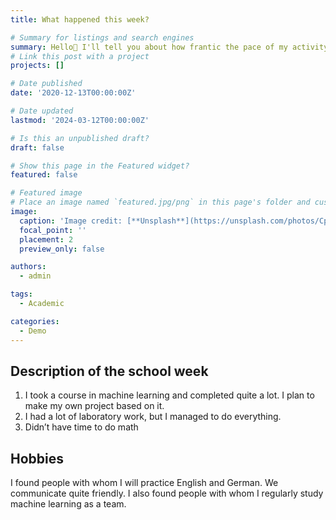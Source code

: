 ```yaml
---
title: What happened this week?

# Summary for listings and search engines
summary: Hello👋 I'll tell you about how frantic the pace of my activity was last week
# Link this post with a project
projects: []

# Date published
date: '2020-12-13T00:00:00Z'

# Date updated
lastmod: '2024-03-12T00:00:00Z'

# Is this an unpublished draft?
draft: false

# Show this page in the Featured widget?
featured: false

# Featured image
# Place an image named `featured.jpg/png` in this page's folder and customize its options here.
image:
  caption: 'Image credit: [**Unsplash**](https://unsplash.com/photos/CpkOjOcXdUY)'
  focal_point: ''
  placement: 2
  preview_only: false

authors:
  - admin

tags:
  - Academic

categories:
  - Demo
---
```


## Description of the school week

1. I took a course in machine learning and completed quite a lot. I plan to make my own project based on it.
2. I had a lot of laboratory work, but I managed to do everything.
3. Didn’t have time to do math


## Hobbies

I found people with whom I will practice English and German. We communicate quite friendly. I also found people with whom I regularly study machine learning as a team.


